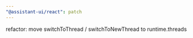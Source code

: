 ```yaml
---
"@assistant-ui/react": patch
---
```


refactor: move switchToThread / switchToNewThread to runtime.threads
